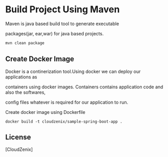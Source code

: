 # Build Project Using Maven

Maven is java based build tool to generate executable 

packages(jar, ear,war) for java based projects.

```bash
mvn clean package
```

## Create Docker Image 
Docker is a continerization tool.Using docker we can deploy our applications as 

containers using docker images. Containers contains application code and also the softwares,

config files whatever is required for our application to run.

Create docker image using Dockerfile


```docker
docker build -t cloudzenix/sample-spring-boot-app .
```


## License
[CloudZenix]
